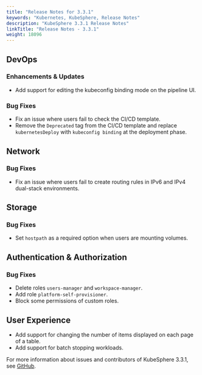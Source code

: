 ```yaml
---
title: "Release Notes for 3.3.1"
keywords: "Kubernetes, KubeSphere, Release Notes"
description: "KubeSphere 3.3.1 Release Notes"
linkTitle: "Release Notes - 3.3.1"
weight: 18096
---
```


## DevOps
### Enhancements & Updates

- Add support for editing the kubeconfig binding mode on the pipeline UI.

### Bug Fixes

- Fix an issue where users fail to check the CI/CD template.
- Remove the `Deprecated` tag from the CI/CD template and replace `kubernetesDeploy` with `kubeconfig binding` at the deployment phase.

## Network
### Bug Fixes

- Fix an issue where users fail to create routing rules in IPv6 and IPv4 dual-stack environments.

## Storage
### Bug Fixes

- Set `hostpath` as a required option when users are mounting volumes.


## Authentication & Authorization
### Bug Fixes

- Delete roles `users-manager` and `workspace-manager`.
- Add role `platform-self-provisioner`.
- Block some permissions of custom roles.

## User Experience

- Add support for changing the number of items displayed on each page of a table.
- Add support for batch stopping workloads.

For more information about issues and contributors of KubeSphere 3.3.1, see [GitHub](https://github.com/whenegghitsrock/kubesphere-carryon/blob/master/CHANGELOG/CHANGELOG-3.3.1.md).